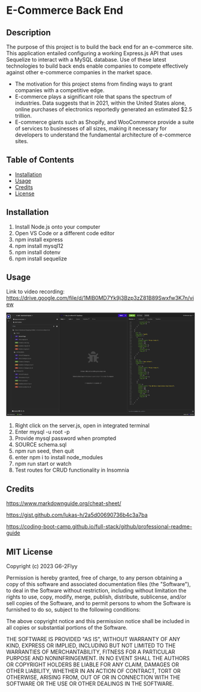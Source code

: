 # E-Commerce Back End

## Description

The purpose of this project is to build the back end for an e-commerce site. This application entailed configuring a working Express.js API that uses Sequelize to interact with a MySQL database. Use of these latest technologies to build back ends enable companies to compete effectively against other e-commerce companies in the market space. 

- The motivation for this project stems from finding ways to grant companies with a competitive edge.
- E-commerce plays a significant role that spans the spectrum of industries. Data suggests that in 2021, within the United States alone, online purchases of electronics reportedly generated an estimated $2.5 trillion.
- E-commerce giants such as Shopify, and WooCommerce provide a suite of services to businesses of all sizes, making it necessary for developers to understand the fundamental architecture of e-commerce sites.

## Table of Contents

- [Installation](#installation)
- [Usage](#usage)
- [Credits](#credits)
- [License](#license)

## Installation

1. Install Node.js onto your computer
2. Open VS Code or a different code editor
3. npm install express
4. npm install mysql12
5. npm install dotenv
6. npm install sequelize

## Usage

Link to video recording: https://drive.google.com/file/d/1MlB0MD7Yk9j3Bzp3zZ81B89Swxfw3K7n/view

![alt text](assets/images/e_commerce_back_end_screenshot.png)

1. Right click on the server.js, open in integrated terminal
2. Enter mysql -u root -p
3. Provide mysql password when prompted
4. SOURCE schema.sql
5. npm run seed, then quit
6. enter npm i to install node_modules
7. npm run start or watch
8. Test routes for CRUD functionality in Insomnia

## Credits

https://www.markdownguide.org/cheat-sheet/

https://gist.github.com/lukas-h/2a5d00690736b4c3a7ba

https://coding-boot-camp.github.io/full-stack/github/professional-readme-guide

## MIT License

Copyright (c) 2023 G6-2Flyy

Permission is hereby granted, free of charge, to any person obtaining a copy of this software and associated documentation files (the "Software"), to deal in the Software without restriction, including without limitation the rights to use, copy, modify, merge, publish, distribute, sublicense, and/or sell copies of the Software, and to permit persons to whom the Software is furnished to do so, subject to the following conditions:

The above copyright notice and this permission notice shall be included in all copies or substantial portions of the Software.

THE SOFTWARE IS PROVIDED "AS IS", WITHOUT WARRANTY OF ANY KIND, EXPRESS OR IMPLIED, INCLUDING BUT NOT LIMITED TO THE WARRANTIES OF MERCHANTABILITY, FITNESS FOR A PARTICULAR PURPOSE AND NONINFRINGEMENT. IN NO EVENT SHALL THE AUTHORS OR COPYRIGHT HOLDERS BE LIABLE FOR ANY CLAIM, DAMAGES OR OTHER LIABILITY, WHETHER IN AN ACTION OF CONTRACT, TORT OR OTHERWISE, ARISING FROM, OUT OF OR IN CONNECTION WITH THE SOFTWARE OR THE USE OR OTHER DEALINGS IN THE SOFTWARE.
